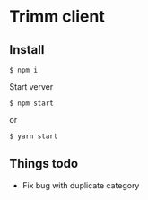 # Trimm client

## Install

```
$ npm i
```

Start verver

```
$ npm start
```

or

```
$ yarn start
```

## Things todo
- Fix bug with duplicate category